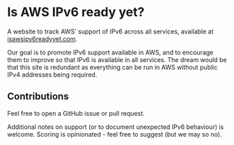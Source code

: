 # Is AWS IPv6 ready yet?

A website to track AWS' support of IPv6 across all services, available at
[isawsipv6readyyet.com](https://isawsipv6readyyet.com/).

Our goal is to promote IPv6 support available in AWS, and to encourage them to improve so that
IPv6 is available in all services. The dream would be that this site is redundant as everything
can be run in AWS without public IPv4 addresses being required.

## Contributions

Feel free to open a GitHub issue or pull request.

Additional notes on support (or to document unexpected IPv6 behaviour) is welcome. Scoring is
opinionated - feel free to suggest (but we may so no).

